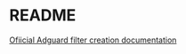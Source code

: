 # README

[Ofiicial Adguard filter creation documentation](https://adguard.com/kb/general/ad-filtering/create-own-filters/)
